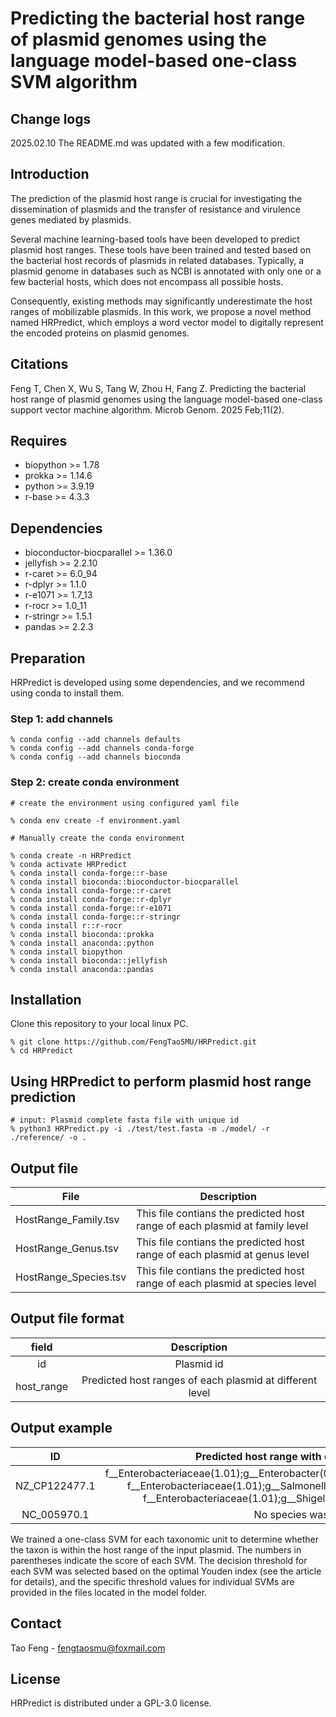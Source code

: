 # Predicting the bacterial host range of plasmid genomes using the language model-based one-class SVM algorithm

## Change logs
2025.02.10 The README.md was updated with a few modification.

## Introduction
The prediction of the plasmid host range is crucial for investigating the dissemination of plasmids and the transfer of resistance and virulence genes mediated by plasmids.

Several machine learning-based tools have been developed to predict plasmid host ranges. These tools have been trained and tested based on the bacterial host records of plasmids in related databases. Typically, a plasmid genome in databases such as NCBI is annotated with only one or a few bacterial hosts, which does not encompass all possible hosts.

Consequently, existing methods may significantly underestimate the host ranges of mobilizable plasmids. In this work, we propose a novel method named HRPredict, which employs a word vector model to digitally represent the encoded proteins on plasmid genomes.

## Citations
Feng T, Chen X, Wu S, Tang W, Zhou H, Fang Z. Predicting the bacterial host range of plasmid genomes using the language model-based one-class support vector machine algorithm. Microb Genom. 2025 Feb;11(2).

## Requires
+ biopython >= 1.78
+ prokka >= 1.14.6
+ python >= 3.9.19
+ r-base >= 4.3.3

## Dependencies
+ bioconductor-biocparallel >= 1.36.0
+ jellyfish >= 2.2.10
+ r-caret >= 6.0_94
+ r-dplyr >= 1.1.0
+ r-e1071 >= 1.7_13
+ r-rocr >= 1.0_11
+ r-stringr >= 1.5.1
+ pandas >= 2.2.3

## Preparation
HRPredict is developed using some dependencies, and we recommend using conda to install them.

### Step 1: add channels
```
% conda config --add channels defaults
% conda config --add channels conda-forge
% conda config --add channels bioconda
```

### Step 2: create conda environment

```
# create the environment using configured yaml file

% conda env create -f environment.yaml
```

```
# Manually create the conda environment

% conda create -n HRPredict
% conda activate HRPredict
% conda install conda-forge::r-base
% conda install bioconda::bioconductor-biocparallel
% conda install conda-forge::r-caret
% conda install conda-forge::r-dplyr
% conda install conda-forge::r-e1071
% conda install conda-forge::r-stringr
% conda install r::r-rocr
% conda install bioconda::prokka
% conda install anaconda::python
% conda install biopython
% conda install bioconda::jellyfish
% conda install anaconda::pandas
```

## Installation
Clone this repository to your local linux PC.
```
% git clone https://github.com/FengTaoSMU/HRPredict.git
% cd HRPredict
```

## Using HRPredict to perform plasmid host range prediction

```
# input: Plasmid complete fasta file with unique id
% python3 HRPredict.py -i ./test/test.fasta -m ./model/ -r ./reference/ -o .
```

## Output file
| File | Description |
| ------------ | ------------ |
| HostRange_Family.tsv | This file contians the predicted host range of each plasmid at family level |
| HostRange_Genus.tsv | This file contians the predicted host range of each plasmid at genus level |
| HostRange_Species.tsv | This file contians the predicted host range of each plasmid at species level |

## Output file format
| field | Description |
| :---------: | :---------: | 
| id | Plasmid id |
| host_range | Predicted host ranges of each plasmid at different level |

## Output example
| ID | Predicted host range with decision values (SVM) |
| :---------: | :---------: | 
| NZ_CP122477.1 | f__Enterobacteriaceae(1.01);g__Enterobacter(0.03);s__Enterobacter_hormaechei(-0.01)	f__Enterobacteriaceae(1.01);g__Salmonella(0.06);s__Salmonella_enterica(0.07)	f__Enterobacteriaceae(1.01);g__Shigella(0.02);s__Shigella_flexneri(0.01) |
| NC_005970.1 | No species was predicted |

We trained a one-class SVM for each taxonomic unit to determine whether the taxon is within the host range of the input plasmid. The numbers in parentheses indicate the score of each SVM. The decision threshold for each SVM was selected based on the optimal Youden index (see the article for details), and the specific threshold values for individual SVMs are provided in the files located in the model folder.

## Contact
Tao Feng - fengtaosmu@foxmail.com

## License

HRPredict is distributed under a GPL-3.0 license.
